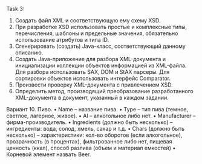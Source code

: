 Task 3:
1.	Создать файл XML и соответствующую ему схему XSD. 
2.	При разработке XSD использовать простые и комплексные типы, перечисления, шаблоны и предельные значения, обязательно использование атрибутов и типа ID.
3.	Сгенерировать (создать) Java-класс, соответствующий данному описанию. 
4.	Создать Java-приложение для разбора XML-документа и инициализации коллекции объектов информацией из XML-файла. Для разбора использовать SAX, DOM и StAX парсеры. Для сортировки объектов использовать интерфейс Comparator.
5.	Произвести проверку XML-документа с привлечением XSD. 
6.	Определить метод, производящий преобразование разработанного XML-документа в документ, указанный в каждом задании.

Вариант 10.	Пиво.
•	Name – название пива.
•	Type – тип пива (темное, светлое, лагерное, живое).
•	Al – алкогольное либо нет.
•	Manufacturer – фирма-производитель.
•	Ingredients (должно быть несколько) – ингредиенты: вода, солод, хмель, сахар и т.д.
•	Chars (должно быть несколько) – характеристики: кол-во оборотов (если алкогольное), прозрачность (в процентах), фильтрованное либо нет, пищевая ценность (ккал), способ разлива (объем и материал емкостей)
•	Корневой элемент назвать Beer.
